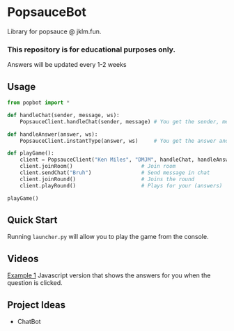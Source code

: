 # PopsauceBot
Library for popsauce @ jklm.fun.

### This repository is for educational purposes only.

Answers will be updated every 1-2 weeks

## Usage

```python
from popbot import *

def handleChat(sender, message, ws):
    PopsauceClient.handleChat(sender, message) # You get the sender, message and websocket

def handleAnswer(answer, ws):
    PopsauceClient.instantType(answer, ws)     # You get the answer and the websocket

def playGame():
    client = PopsauceClient("Ken Miles", "DMJM", handleChat, handleAnswer)  # username, roomCode
    client.joinRoom()                      # Join room
    client.sendChat("Bruh")                # Send message in chat
    client.joinRound()                     # Joins the round
    client.playRound()                     # Plays for your (answers)

playGame()
```

## Quick Start
Running `launcher.py` will allow you to play the game from the console.

## Videos
[Example 1](https://www.youtube.com/watch?v=lXkM882SYpU)
Javascript version that shows the answers for you when the question is clicked.

## Project Ideas
- ChatBot
